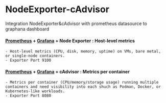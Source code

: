 # NodeExporter-cAdvisor
Integration NodeExporter&amp;cAdvisor with prometheus datasource to graphana dashboard 

#### [Prometheus](https://github.com/Adrianhein/prometheus-on-rpm-based) + [Grafana](https://github.com/Adrianhein/grafana-on-rpm-based) + Node Exporter : Host-level metrics
    - Host-level metrics (CPU, disk, memory, uptime) on VMs, bare metal, or single-node containers.
    - Exporter Port	9100

#### [Prometheus](https://github.com/Adrianhein/prometheus-on-rpm-based) + [Grafana](https://github.com/Adrianhein/grafana-on-rpm-based) + cAdvisor : Metrics per container
    - Metrics per container (CPU/memory/storage usage) running multiple containers and need visibility into each shuch as Podman, Docker, or Kubernetes-like workloads.
    - Exporter Port	8080

